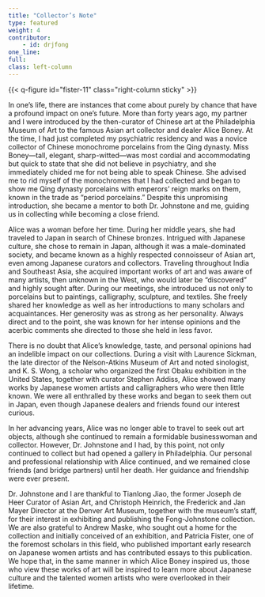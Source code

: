 ```yaml
---
title: "Collector’s Note"
type: featured
weight: 4
contributor:
    - id: drjfong
one_line:
full:
class: left-column
---
```


{{< q-figure id="fister-11" class="right-column sticky" >}}

In one’s life, there are instances that come about purely by chance that have a profound impact on one’s future. More than forty years ago, my partner and I were introduced by the then-curator of Chinese art at the Philadelphia Museum of Art to the famous Asian art collector and dealer Alice Boney. At the time, I had just completed my psychiatric residency and was a novice collector of Chinese monochrome porcelains from the Qing dynasty. Miss Boney—tall, elegant, sharp-witted—was most cordial and accommodating but quick to state that she did not believe in psychiatry, and she immediately chided me for not being able to speak Chinese. She advised me to rid myself of the monochromes that I had collected and began to show me Qing dynasty porcelains with emperors’ reign marks on them, known in the trade as “period porcelains.” Despite this unpromising introduction, she became a mentor to both Dr. Johnstone and me, guiding us in collecting while becoming a close friend. 

Alice was a woman before her time. During her middle years, she had traveled to Japan in search of Chinese bronzes. Intrigued with Japanese culture, she chose to remain in Japan, although it was a male-dominated society, and became known as a highly respected connoisseur of Asian art, even among Japanese curators and collectors. Traveling throughout India and Southeast Asia, she acquired important works of art and was aware of many artists, then unknown in the West, who would later be “discovered” and highly sought after. During our meetings, she introduced us not only to porcelains but to paintings, calligraphy, sculpture, and textiles. She freely shared her knowledge as well as her introductions to many scholars and acquaintances. Her generosity was as strong as her personality. Always direct and to the point, she was known for her intense opinions and the acerbic comments she directed to those she held in less favor.

There is no doubt that Alice’s knowledge, taste, and personal opinions had an indelible impact on our collections. During a visit with Laurence Sickman, the late director of the Nelson-Atkins Museum of Art and noted sinologist, and K. S. Wong, a scholar who organized the first Obaku exhibition in the United States, together with curator Stephen Addiss, Alice showed many works by Japanese women artists and calligraphers who were then little known. We were all enthralled by these works and began to seek them out in Japan, even though Japanese dealers and friends found our interest curious.

In her advancing years, Alice was no longer able to travel to seek out art objects, although she continued to remain a formidable businesswoman and collector. However, Dr. Johnstone and I had, by this point, not only continued to collect but had opened a gallery in Philadelphia. Our personal and professional relationship with Alice continued, and we remained close friends (and bridge partners) until her death. Her guidance and friendship were ever present.

Dr. Johnstone and I are thankful to Tianlong Jiao, the former Joseph de Heer Curator of Asian Art, and Christoph Heinrich, the Frederick and Jan Mayer Director at the Denver Art Museum, together with the museum’s staff, for their interest in exhibiting and publishing the Fong-Johnstone collection. We are also grateful to Andrew Maske, who sought out a home for the collection and initially conceived of an exhibition, and Patricia Fister, one of the foremost scholars in this field, who published important early research on Japanese women artists and has contributed essays to this publication. We hope that, in the same manner in which Alice Boney inspired us, those who view these works of art will be inspired to learn more about Japanese culture and the talented women artists who were overlooked in their lifetime.
